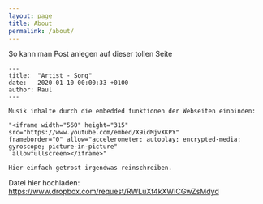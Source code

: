 ```yaml
---
layout: page
title: About
permalink: /about/
---
```

So kann man Post anlegen auf dieser tollen Seite
```
---
title:  "Artist - Song"
date:   2020-01-10 00:00:33 +0100
author: Raul
---

Musik inhalte durch die embedded funktionen der Webseiten einbinden:

"<iframe width="560" height="315" src="https://www.youtube.com/embed/X9idMjvXKPY" 
frameborder="0" allow="accelerometer; autoplay; encrypted-media; gyroscope; picture-in-picture"
 allowfullscreen></iframe>"

Hier einfach getrost irgendwas reinschreiben. 

```


Datei hier hochladen: https://www.dropbox.com/request/RWLuXf4kXWICGwZsMdyd